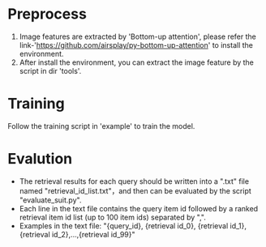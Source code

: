 
# Preprocess
1. Image features are extracted by 'Bottom-up attention', please refer the link-'https://github.com/airsplay/py-bottom-up-attention' to install the environment.
2. After install the environment, you can extract the image feature by the script in dir 'tools'.
# Training
Follow the training script in 'example' to train the model. 


# Evalution
* The retrieval results for each query should be written into a ".txt" file named "retrieval_id_list.txt"，and then can be evaluated by the script "evaluate_suit.py".
* Each line in the text file contains the query item id followed by a ranked retrieval item id list (up to 100 item ids) separated by ",".
* Examples in the text file: "{query_id}, {retrieval id_0}, {retrieval id_1}, {retrieval id_2},...,{retrieval id_99}"





